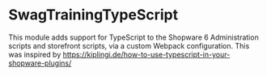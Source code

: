 # SwagTrainingTypeScript

This module adds support for TypeScript to the Shopware 6 Administration scripts and storefront scripts, via a custom Webpack configuration. This was inspired by https://kiplingi.de/how-to-use-typescript-in-your-shopware-plugins/
